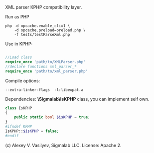 XML parser KPHP compatibility layer.


Run as PHP

```shell
php -d opcache.enable_cli=1 \
    -d opcache.preload=preload.php \
    -f tests/testParseXml.php
```

Use in KPHP:

```php

//Load class
require_once 'path/to/XMLParser.php'
//declare functions xml_parser_*
require_once 'path/to/xml_parser.php'

```

Compile options:

```shell
--extra-linker-flags  -l:libexpat.a
```

Dependencies: **\Sigmalab\IsKPHP** class, you can implement self own. 
```php
class IsKPHP
{
	public static bool $isKPHP = true;
}
#ifndef KPHP
IsKPHP::$isKPHP = false;
#endif
```

(c) Alexey V. Vasilyev, Sigmalab LLC.
License: Apache 2.
